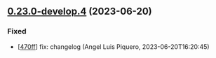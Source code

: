 ## [0.23.0-develop.4](https://github.com/alpiquero/nyx-test/tag/0.23.0-develop.4) (2023-06-20)

### Fixed

* [[470ff](https://github.com/alpiquero/nyx-test/commit/470fffccdb91f22fc86c6a1d02c06d664450a6a8)] fix: changelog
 (Angel Luis Piquero, 2023-06-20T16:20:45)


